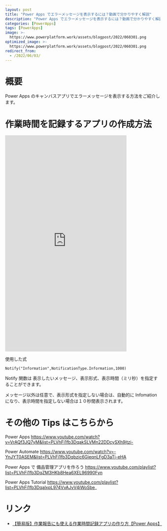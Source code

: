 ```yaml
---
layout: post
title: "Power Apps でエラーメッセージを表示するには？動画で分かりやすく解説"
description: "Power Apps でエラーメッセージを表示するには？動画で分かりやすく解説"
categories: [PowerApps]
tags: [PowerApps]
image: >-
  https://www.powerplatform.work/assets/blogpost/2022/060301.png
optimized_image: >-
  https://www.powerplatform.work/assets/blogpost/2022/060301.png
redirect_from:
  - /2022/06/03/
---
```



#  概要

Power Apps のキャンバスアプリでエラーメッセージを表示する方法をご紹介します。


# 作業時間を記録するアプリの作成方法

<iframe width="394" height="701" src="https://www.youtube.com/embed/fOwlXCmnIws" title="YouTube video player" frameborder="0" allow="accelerometer; autoplay; clipboard-write; encrypted-media; gyroscope; picture-in-picture" allowfullscreen></iframe>


使用した式

```
Notify("Information",NotificationType.Information,1000)
```

Notify 関数は 表示したいメッセージ、表示形式、表示時間（ミリ秒）を指定することができます。

メッセージ以外は任意で、表示形式を指定しない場合は、自動的に Infomation になり、表示時間を指定しない場合は１０秒間表示されます。



# その他の Tips はこちらから

Power Apps
https://www.youtube.com/watch?v=VrAQf3JQ7yM&list=PLVhFi1fb3DqakSLVMn22DDcySXh9jtzi- 

Power Automate
https://www.youtube.com/watch?v=-YnJYT0ASEM&list=PLVhFi1fb3Dqbzic6GieqnLFgD3aTj-eHA

Power Apps で 備品管理アプリを作ろう
https://www.youtube.com/playlist?list=PLVhFi1fb3DqZM3HKb8Hea6XEL96990Fyn

Power Apps Tutorial
https://www.youtube.com/playlist?list=PLVhFi1fb3DqalxpL974VvAJvV4iWoSbe_

# リンク


- [【簡易版】作業報告にも使える作業時間記録アプリの作り方【Power Apps】](https://www.youtube.com/watch?v=Urcx_jQ4i50)
